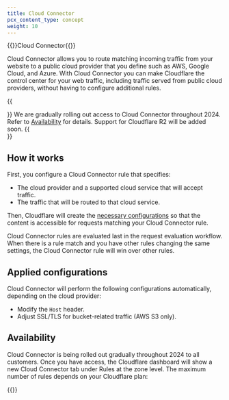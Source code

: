 ```yaml
---
title: Cloud Connector
pcx_content_type: concept
weight: 10
---
```


{{<heading-pill style="beta">}}Cloud Connector{{</heading-pill>}}

Cloud Connector allows you to route matching incoming traffic from your website to a public cloud provider that you define such as AWS, Google Cloud, and Azure. With Cloud Connector you can make Cloudflare the control center for your web traffic, including traffic served from public cloud providers, without having to configure additional rules.

{{<Aside type="note">}}
We are gradually rolling out access to Cloud Connector throughout 2024. Refer to [Availability](#availability) for details. Support for Cloudflare R2 will be added soon.
{{</Aside>}}

## How it works

First, you configure a Cloud Connector rule that specifies:
- The cloud provider and a supported cloud service that will accept traffic.
- The traffic that will be routed to that cloud service.

Then, Cloudflare will create the [necessary configurations](#applied-configurations) so that the content is accessible for requests matching your Cloud Connector rule.

Cloud Connector rules are evaluated last in the request evaluation workflow. When there is a rule match and you have other rules changing the same settings, the Cloud Connector rule will win over other rules.

## Applied configurations

Cloud Connector will perform the following configurations automatically, depending on the cloud provider:
* Modify the `Host` header.
* Adjust SSL/TLS for bucket-related traffic (AWS S3 only).

## Availability

Cloud Connector is being rolled out gradually throughout 2024 to all customers. Once you have access, the Cloudflare dashboard will show a new Cloud Connector tab under Rules at the zone level. The maximum number of rules depends on your Cloudflare plan:

{{<feature-table id="rules.cloud_connector">}}
